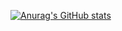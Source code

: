 [![Anurag's GitHub stats](https://github-readme-stats.vercel.app/api?username=Kuro)](https://github.com/anuraghazra/github-readme-stats)

